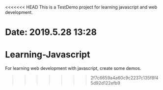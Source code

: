 <<<<<<< HEAD
This is a TestDemo project for learning javascript and web development.

Date: 2019.5.28 13:28 
=======
# Learning-Javascript
For learning web development with javascript, create some demos.
>>>>>>> 2f7c6659a4a60c9c2237c135f8f45d92d122efb9
